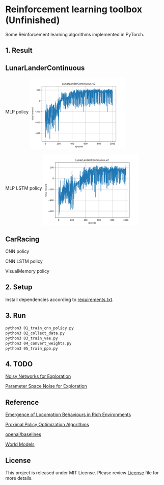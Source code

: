 # Reinforcement learning toolbox (Unfinished)
Some Reinforcement learning algorithms implemented in PyTorch.
## 1. Result
## LunarLanderContinuous
MLP policy
<img src="image/MLP_1p.png" align="middle" width="300"/>

MLP LSTM policy
<img src="image/MLPLSTM_1p.png" align="middle" width="300"/>

## CarRacing
CNN policy

CNN LSTM policy

VisualMemory policy

## 2. Setup
Install dependencies according to [requirements.txt](requirements.txt).
## 3. Run

    python3 01_train_cnn_policy.py
    python3 02_collect_data.py
    python3 03_train_vae.py
    python3 04_convert_weights.py
    python3 05_train_ppo.py
## 4. TODO
[Noisy Networks for Exploration](https://arxiv.org/abs/1706.10295)

[Parameter Space Noise for Exploration](https://arxiv.org/abs/1706.01905)


## Reference
[Emergence of Locomotion Behaviours in Rich Environments](https://arxiv.org/abs/1707.02286)

[Proximal Policy Optimization Algorithms](https://arxiv.org/abs/1707.06347)

[openai/baselines](https://github.com/openai/baselines)

[World Models](https://worldmodels.github.io/)
## License
This project is released under MIT License. Please review [License](LICENSE) file for more details.

